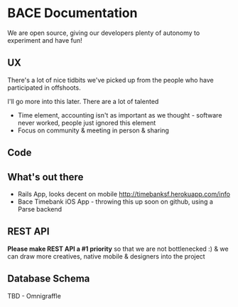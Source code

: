 # BACE Documentation

We are open source, giving our developers plenty of autonomy to experiment and have fun!

## UX

There's a lot of nice tidbits we've picked up from the people who have participated in offshoots.

I'll go more into this later. There are a lot of talented 

* Time element, accounting isn't as important as we thought - software never worked, people just ignored this element
* Focus on community & meeting in person & sharing

## Code

## What's out there 

* Rails App, looks decent on mobile http://timebanksf.herokuapp.com/info
* Bace Timebank iOS App - throwing this up soon on github, using a Parse backend 


## REST API

__Please make REST API a #1 priority__ so that we are not bottlenecked :) & we can draw more creatives, native mobile & designers into the project

## Database Schema

TBD - Omnigraffle






